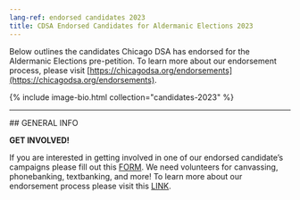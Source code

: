 ```yaml
---
lang-ref: endorsed candidates 2023
title: CDSA Endorsed Candidates for Aldermanic Elections 2023
---
```


Below outlines the candidates Chicago DSA has endorsed for the Aldermanic Elections pre-petition. To learn more about our endorsement process, please visit [https://chicagodsa.org/endorsements](https://chicagodsa.org/endorsements).

{% include image-bio.html collection="candidates-2023" %}

<hr>
## GENERAL INFO

**GET INVOLVED!**

If you are interested in getting involved in one of our endorsed candidate’s campaigns please fill out this [FORM](https://actionnetwork.org/forms/2023-aldermanic-elections-interest-form/). We need volunteers for canvassing, phonebanking, textbanking, and more! To learn more about our endorsement process please visit this [LINK](https://chicagodsa.org/endorsements).
